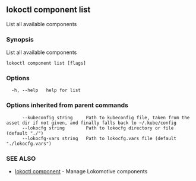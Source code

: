 ## lokoctl component list

List all available components

### Synopsis

List all available components

```
lokoctl component list [flags]
```

### Options

```
  -h, --help   help for list
```

### Options inherited from parent commands

```
      --kubeconfig string     Path to kubeconfig file, taken from the asset dir if not given, and finally falls back to ~/.kube/config
      --lokocfg string        Path to lokocfg directory or file (default "./")
      --lokocfg-vars string   Path to lokocfg.vars file (default "./lokocfg.vars")
```

### SEE ALSO

* [lokoctl component](lokoctl_component.md)	 - Manage Lokomotive components

